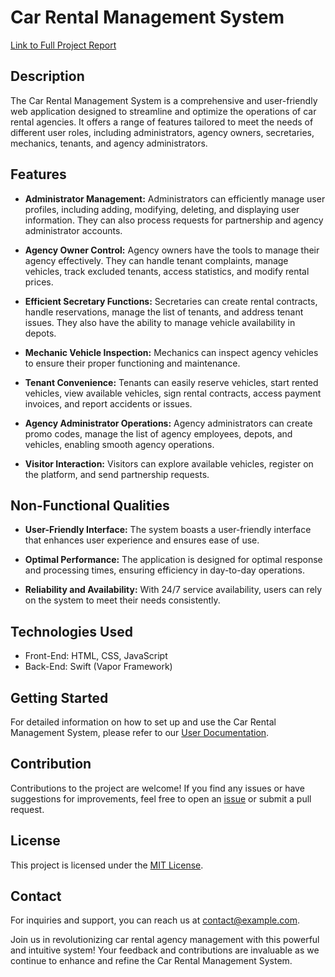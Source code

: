 # Car Rental Management System

[Link to Full Project Report](https://example.com/car-rental-management-report)

## Description

The Car Rental Management System is a comprehensive and user-friendly web application designed to streamline and optimize the operations of car rental agencies. It offers a range of features tailored to meet the needs of different user roles, including administrators, agency owners, secretaries, mechanics, tenants, and agency administrators.

## Features

- **Administrator Management:** Administrators can efficiently manage user profiles, including adding, modifying, deleting, and displaying user information. They can also process requests for partnership and agency administrator accounts.

- **Agency Owner Control:** Agency owners have the tools to manage their agency effectively. They can handle tenant complaints, manage vehicles, track excluded tenants, access statistics, and modify rental prices.

- **Efficient Secretary Functions:** Secretaries can create rental contracts, handle reservations, manage the list of tenants, and address tenant issues. They also have the ability to manage vehicle availability in depots.

- **Mechanic Vehicle Inspection:** Mechanics can inspect agency vehicles to ensure their proper functioning and maintenance.

- **Tenant Convenience:** Tenants can easily reserve vehicles, start rented vehicles, view available vehicles, sign rental contracts, access payment invoices, and report accidents or issues.

- **Agency Administrator Operations:** Agency administrators can create promo codes, manage the list of agency employees, depots, and vehicles, enabling smooth agency operations.

- **Visitor Interaction:** Visitors can explore available vehicles, register on the platform, and send partnership requests.

## Non-Functional Qualities

- **User-Friendly Interface:** The system boasts a user-friendly interface that enhances user experience and ensures ease of use.

- **Optimal Performance:** The application is designed for optimal response and processing times, ensuring efficiency in day-to-day operations.

- **Reliability and Availability:** With 24/7 service availability, users can rely on the system to meet their needs consistently.

## Technologies Used

- Front-End: HTML, CSS, JavaScript
- Back-End: Swift (Vapor Framework)

## Getting Started

For detailed information on how to set up and use the Car Rental Management System, please refer to our [User Documentation](link_to_user_docs).

## Contribution

Contributions to the project are welcome! If you find any issues or have suggestions for improvements, feel free to open an [issue](link_to_issues) or submit a pull request.

## License

This project is licensed under the [MIT License](link_to_license).

## Contact

For inquiries and support, you can reach us at [contact@example.com](mailto:contact@example.com).

Join us in revolutionizing car rental agency management with this powerful and intuitive system! Your feedback and contributions are invaluable as we continue to enhance and refine the Car Rental Management System.
